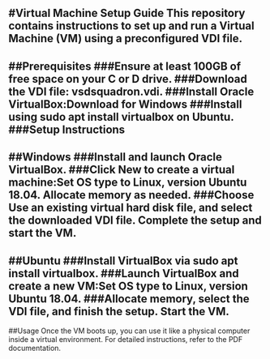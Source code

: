 #Virtual Machine Setup Guide
This repository contains instructions to set up and run a Virtual Machine (VM) using a preconfigured VDI file.
---
##Prerequisites
###Ensure at least 100GB of free space on your C or D drive.
###Download the VDI file: vsdsquadron.vdi.
###Install Oracle VirtualBox:Download for Windows
###Install using sudo apt install virtualbox on Ubuntu.
###Setup Instructions
---
##Windows
###Install and launch Oracle VirtualBox.
###Click **New** to create a virtual machine:Set OS type to Linux, version Ubuntu 18.04.
Allocate memory as needed.
###Choose Use an existing virtual hard disk file, and select the downloaded VDI file.
Complete the setup and start the VM.
---
##Ubuntu
###Install VirtualBox via sudo apt install virtualbox.
###Launch VirtualBox and create a new VM:Set OS type to Linux, version Ubuntu 18.04.
###Allocate memory, select the VDI file, and finish the setup.
Start the VM.
---
##Usage
Once the VM boots up, you can use it like a physical computer inside a virtual environment.
For detailed instructions, refer to the PDF documentation.







